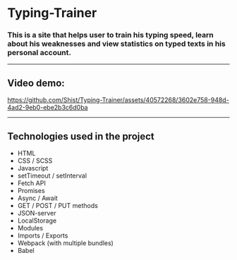 # Typing-Trainer
### This is a site that helps user to train his typing speed, learn about his weaknesses and view statistics on typed texts in his personal account.
---
## Video demo:


https://github.com/Shist/Typing-Trainer/assets/40572268/3602e758-948d-4ad2-9eb0-ebe2b3c6d0ba


---

## Technologies used in the project

- HTML
- CSS / SCSS
- Javascript
- setTimeout / setInterval
- Fetch API
- Promises
- Async / Await
- GET / POST / PUT methods
- JSON-server
- LocalStorage
- Modules
- Imports / Exports
- Webpack (with multiple bundles)
- Babel
